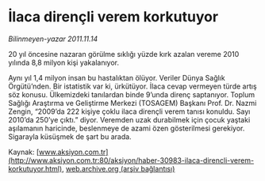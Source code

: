 # İlaca dirençli verem korkutuyor

*Bilinmeyen-yazar 2011.11.14*

<font class="agenda2NewsSpot">
 20 yıl öncesine nazaran görülme sıklığı yüzde kırk azalan vereme 2010 yılında 8,8 milyon kişi yakalanıyor.
</font>
<font class="newsDetail">
 <p>
 </p>
 <p>
  Aynı yıl 1,4 milyon insan bu hastalıktan ölüyor. Veriler Dünya Sağlık Örgütü’nden. Bir istatistik var ki, ürkütüyor. İlaca cevap vermeyen türde artış söz konusu. Ülkemizdeki tanılardan binde 9’unda direnç saptanıyor. Toplum Sağlığı Araştırma ve Geliştirme Merkezi (TOSAGEM) Başkanı Prof. Dr. Nazmi Zengin, “2009’da 222 kişiye çoklu ilaca dirençli verem tanısı konuldu. Sayı 2010’da 250’ye çıktı.” diyor. Veremden uzak durabilmek için çocuk yaştaki aşılamanın haricinde, beslenmeye de azami özen gösterilmesi gerekiyor. Sigarayla küsüşmek de şart bu arada.
 </p>
</font>

Kaynak: [www.aksiyon.com.tr](http://www.aksiyon.com.tr:80/aksiyon/haber-30983-ilaca-direncli-verem-korkutuyor.html), [web.archive.org (arşiv bağlantısı)](http://web.archive.org/web/20111129094145/http://www.aksiyon.com.tr:80/aksiyon/haber-30983-ilaca-direncli-verem-korkutuyor.html)
